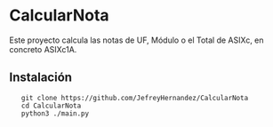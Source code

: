 ﻿# CalcularNota
Este proyecto calcula las notas de UF, Módulo o el Total de ASIXc, en concreto ASIXc1A.

## Instalación
``` git
   git clone https://github.com/JefreyHernandez/CalcularNota
   cd CalcularNota
   python3 ./main.py
```
